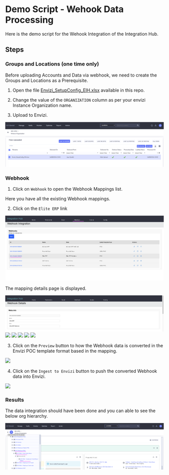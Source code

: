 
# Demo Script - Wehook Data Processing

Here is the demo script for the Wehook Integration of the Integration Hub.

## Steps

### Groups and Locations (one time only)

Before uploading Accounts and Data via webhook, we need to create the Groups and Locations as a Prerequisite.

1. Open the file [Envizi_SetupConfig_EIH.xlsx](./files/Envizi_SetupConfig_EIH.xlsx) available in this repo.

2. Change the value of the `ORGANIZATION` column as per your envizi Instance Organization name.

3. Upload to Envizi.

<img src="images/image-upload.png">

### Webhook

1. Click on `Webhook` to open the Webhook Mappings list. 

Here you have all the existing Webhook mappings.

2. Click on the `Elite ERP` link

<img src="images/image11.png">

The mapping details page is displayed.

<img src="images/image12.png">
<img src="images/image13.png">
<img src="images/image14.png">
<img src="images/image15.png">
<img src="images/image16.png">
<img src="images/image17.png">


3. Click on the `Preview` button to how the Webhook data is converted in the Envizi POC template format based in the mapping.

<img src="images/image18.png">

4. Click on the `Ingest to Envizi` button to push the converted Webhook data into Envizi.

<img src="images/image19.png">

### Results

The data integration should have been done and you can able to see the below org hierarchy.

<img src="images/image-envizi2.png">